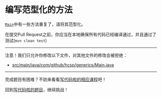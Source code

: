 # 编写范型化的方法

[`Main`](https://github.com/hcsp/make-method-generic/blob/master/src/main/java/com/github/hcsp/generics/Main.java)中有一些方法重复了，请将其范型化。

在提交Pull Request之前，你应当在本地确保所有代码已经编译通过，并且通过了测试(`mvn clean test`)

-----
注意！我们只允许你修改以下文件，对其他文件的修改会被拒绝：
- [src/main/java/com/github/hcsp/generics/Main.java](https://github.com/hcsp/make-method-generic/blob/master/src/main/java/com/github/hcsp/generics/Main.java)
-----


完成题目有困难？不妨来看看[写代码啦的相应课程](https://xiedaimala.com/tasks/9bf0fb20-929d-4e17-891a-4673291d74a0)吧！

回到[写代码啦的题目](https://xiedaimala.com/tasks/9bf0fb20-929d-4e17-891a-4673291d74a0/quizzes/1b0fc390-74ad-4f55-b355-90b8a9154cc5)，继续挑战！ 

